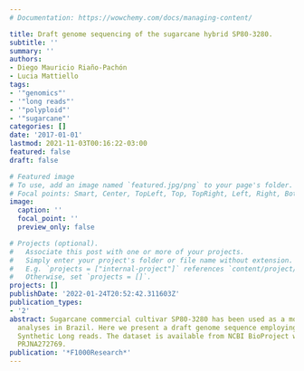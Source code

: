 ```yaml
---
# Documentation: https://wowchemy.com/docs/managing-content/

title: Draft genome sequencing of the sugarcane hybrid SP80-3280.
subtitle: ''
summary: ''
authors:
- Diego Mauricio Riaño-Pachón
- Lucia Mattiello
tags:
- '"genomics"'
- '"long reads"'
- '"polyploid"'
- '"sugarcane"'
categories: []
date: '2017-01-01'
lastmod: 2021-11-03T00:16:22-03:00
featured: false
draft: false

# Featured image
# To use, add an image named `featured.jpg/png` to your page's folder.
# Focal points: Smart, Center, TopLeft, Top, TopRight, Left, Right, BottomLeft, Bottom, BottomRight.
image:
  caption: ''
  focal_point: ''
  preview_only: false

# Projects (optional).
#   Associate this post with one or more of your projects.
#   Simply enter your project's folder or file name without extension.
#   E.g. `projects = ["internal-project"]` references `content/project/deep-learning/index.md`.
#   Otherwise, set `projects = []`.
projects: []
publishDate: '2022-01-24T20:52:42.311603Z'
publication_types:
- '2'
abstract: Sugarcane commercial cultivar SP80-3280 has been used as a model for genomic
  analyses in Brazil. Here we present a draft genome sequence employing Illumina TruSeq
  Synthetic Long reads. The dataset is available from NCBI BioProject with accession
  PRJNA272769.
publication: '*F1000Research*'
---
```

